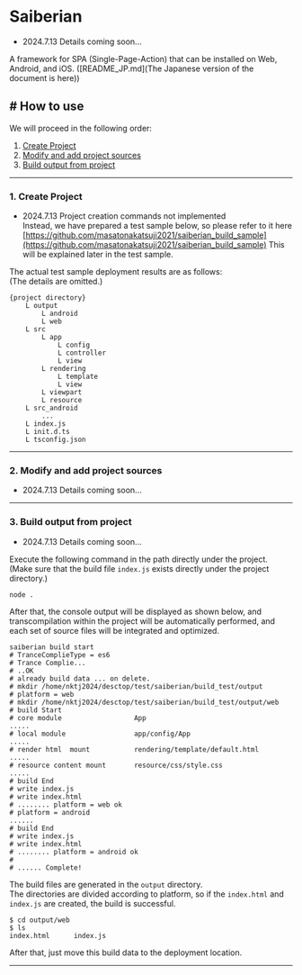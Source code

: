 # Saiberian 

* 2024.7.13 Details coming soon...

A framework for SPA (Single-Page-Action) that can be installed on Web, Android, and iOS.
([README_JP.md](The Japanese version of the document is here))

## # How to use

We will proceed in the following order:

1. [Create Project](#create_project)
2. [Modify and add project sources](#source)
3. [Build output from project](#build)

---

<div id="create_project"></div>

### 1. Create Project

* 2024.7.13 Project creation commands not implemented  
Instead, we have prepared a test sample below, so please refer to it here
[https://github.com/masatonakatsuji2021/saiberian_build_sample](https://github.com/masatonakatsuji2021/saiberian_build_sample)
This will be explained later in the test sample.

The actual test sample deployment results are as follows:  
(The details are omitted.)

```
{project directory}
    L output
        L android
        L web
    L src
        L app
            L config
            L controller
            L view
        L rendering
            L template
            L view
        L viewpart
        L resource
    L src_android
        ...
    L index.js
    L init.d.ts
    L tsconfig.json
```

---

<div id="source"></div>

### 2. Modify and add project sources

* 2024.7.13 Details coming soon...
---
<div id="build"></div>

### 3. Build output from project

* 2024.7.13 Details coming soon...

Execute the following command in the path directly under the project.  
(Make sure that the build file ``index.js`` exists directly under the project directory.)

```console
node .
```

After that, the console output will be displayed as shown below,
and transcompilation within the project will be automatically performed, and each set of source files will be integrated and optimized.

```console
saiberian build start
# TranceComplieType = es6
# Trance Complie...
# ..OK
# already build data ... on delete.
# mkdir /home/nktj2024/desctop/test/saiberian/build_test/output
# platform = web
# mkdir /home/nktj2024/desctop/test/saiberian/build_test/output/web
# build Start
# core module                  App
.....
# local module                 app/config/App
.....
# render html  mount           rendering/template/default.html
.....
# resource content mount       resource/css/style.css
.....
# build End
# write index.js
# write index.html
# ........ platform = web ok
# platform = android
......
# build End
# write index.js
# write index.html
# ........ platform = android ok
#
# ...... Complete!
```

The build files are generated in the ``output`` directory.  
The directories are divided according to platform, so if the ``index.html`` and ``index.js`` are created, the build is successful.

```
$ cd output/web
$ ls
index.html      index.js
```

After that, just move this build data to the deployment location.

---

